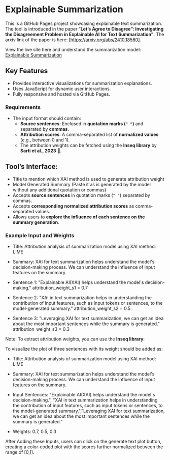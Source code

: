 # Explainable Summarization

This is a GitHub Pages project showcasing explainable text summarization. The tool is introduced in the paper “**Let’s Agree to Disagree”: Investigating the
Disagreement Problem in Explainable AI for Text Summarization"**.
The arxiv link of the paper is here: [https://arxiv.org/abs/2410.18560].

View the live site here and understand the summarization model: [Explainable Summarization](https://svc04.github.io/Explainable-Summarization/)

## Key Features
- Provides interactive visualizations for summarization explanations.
- Uses JavaScript for dynamic user interactions.
- Fully responsive and hosted via GitHub Pages.

### Requirements
- The input format should contain:
  - **Source sentences**: Enclosed in **quotation marks (`" "`)** and separated by **commas**.
  - **Attribution scores**: A comma-separated list of **normalized values** (e.g., between 0 and 1).
  - The attribution weights can be fetched using the **Inseq library** by **Sarti et al., 2023** [🔗](https://github.com/inseq-team/inseq).

## Tool’s Interface:
- Title to mention which XAI method is used to generate attribution weight
- Model Generated Summary (Paste it as is generated by the model without any additional quotation or commas)
- Accepts **source sentences** in quotation marks (`" "`) separated by commas.
- Accepts **corresponding normalized attribution scores** as comma-separated values.
- Allows users to **explore the influence of each sentence on the summary generation**.

### Example Input and Weights
- Title: Attribution analysis of summarization model using XAI method: LIME 

- Summary: XAI for text summarization helps understand the model's decision-making process. We can understand the influence of input features on the summary.

- Sentence 1: "Explainable AI(XAI) helps understand the model's decision-making." 
  attribution_weight_s1 = 0.7
- Sentence 2: "XAI in text summarization helps in understanding the contribution of input features, such as input tokens or sentences, to the model-generated summary."
  attribution_weight_s2 = 0.5
- Sentence 3: "Leveraging XAI for text summarization, we can get an idea about the most important sentences while the summary is generated."
  attribution_weight_s3 = 0.3

Note: To extract attribution weights, you can use the **Inseq library**:

To visualize the plot of three sentences with its weight should be added as:

- Title: Attribution analysis of summarization model using XAI method: LIME 

- Summary: XAI for text summarization helps understand the model's decision-making process. We can understand the influence of input features on the summary.

- Input Sentences: "Explainable AI(XAI) helps understand the model's decision-making.", "XAI in text summarization helps in understanding the contribution of input features, such as input tokens or sentences, to the model-generated summary.","Leveraging XAI for text summarization, we can get an idea about the most important sentences while the summary is generated."

- Weights: 0.7, 0.5, 0.3

After Adding these Inputs, users can click on the generate text plot button, creating a color-coded plot with the scores further normalized between the range of [0,1].
